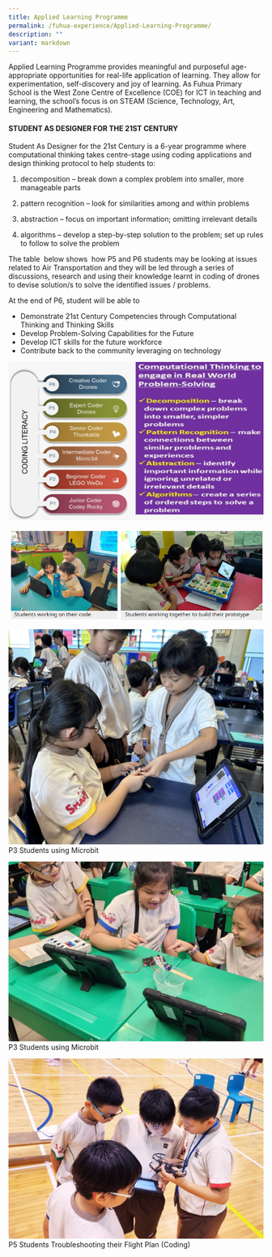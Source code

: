 ```yaml
---
title: Applied Learning Programme
permalink: /fuhua-experience/Applied-Learning-Programme/
description: ""
variant: markdown
---
```

Applied Learning Programme provides meaningful and purposeful age-appropriate opportunities for real-life application of learning. They allow for experimentation, self-discovery and joy of learning. As Fuhua Primary School is the West Zone Centre of Excellence (COE) for ICT in teaching and learning, the school’s focus is on STEAM (Science, Technology, Art, Engineering and Mathematics). 

#### **STUDENT AS DESIGNER FOR THE 21ST CENTURY**


Student As Designer for the 21st Century is a 6-year programme where computational thinking takes centre-stage using coding applications and design thinking protocol to help students to:

1. decomposition – break down a complex problem into smaller, more manageable parts

2. pattern recognition – look for similarities among and within problems

3. abstraction – focus on important information; omitting irrelevant details

4. algorithms – develop a step-by-step solution to the problem; set up rules to follow to solve the problem

  

The table  below shows  how P5 and P6 students may be looking at issues related to Air Transportation and they will be led through a series of discussions, research and using their knowledge learnt in coding of drones to devise solution/s to solve the identified issues / problems.  

  

At the end of P6, student will be able to 

*   Demonstrate 21st Century Competencies through Computational Thinking and Thinking Skills 
*   Develop Problem-Solving Capabilities for the Future
*   Develop ICT skills for the future workforce 
*   Contribute back to the community leveraging on technology

![](/images/Fuhua%20Experience/Applied%20Learning%20Programme/ALP.jpeg)

![](/images/Fuhua%20Experience/Applied%20Learning%20Programme/A2.png)

 ![](/images/Fuhua%20Experience/Applied%20Learning%20Programme/p3%20alp.jpg)P3 Students using Microbit

![](/images/Fuhua%20Experience/Applied%20Learning%20Programme/p3%20alp1.png)P3 Students using Microbit

![](/images/Fuhua%20Experience/Applied%20Learning%20Programme/p5%20students%20troubleshooting%20their%20flight%20plan%20(coding).png)P5 Students Troubleshooting their Flight Plan (Coding)